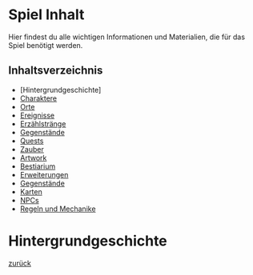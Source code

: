 # Spiel Inhalt

Hier findest du alle wichtigen Informationen und Materialien, die für das Spiel benötigt werden.

## Inhaltsverzeichnis

- [Hintergrundgeschichte]
- [Charaktere](Charaktere.md)
- [Orte](Orte.md)
- [Ereignisse](Ereignisse.md)
- [Erzählstränge](Markierung-der-Erzählstränge.md)
- [Gegenstände](Gegenstände.md)
- [Quests](Quests.md)
- [Zauber](Zauber.md)
- [Artwork](Artwork.md)
- [Bestiarium](Bestiarium.md)
- [Erweiterungen](Erweiterungen.md)
- [Gegenstände](Gegenstände.md)
- [Karten](Karten.md)
- [NPCs](NPCs.md)
- [Regeln und Mechanike](Regeln_und_Mechanike.md)

# Hintergrundgeschichte

[zurück](../README.md)
